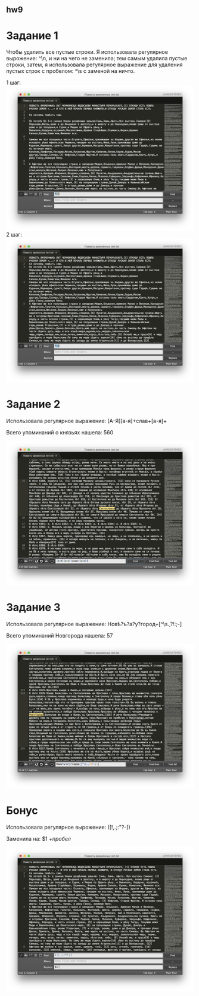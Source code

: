 ## hw9

# Задание 1

Чтобы удалить все пустые строки. Я использовала регулярное вырожение: ^\n, и ни на чего не заменила; тем самым удалила пустые строки, затем,  я использовала регулярное выражение для удаления пустых строк с пробелом: ^\s с заменой на ничто.

1 шаг: ![](https://github.com/larastiepich1999/hw9/blob/master/1.png)
2 шаг: ![](https://github.com/larastiepich1999/hw9/blob/master/1.2.png)

# Задание 2
Использовала регулярное выражение: [А-Я][а-я]+слав+[а-я]+ 

Всего упоминаний о князьях нашела: 560

![](https://github.com/larastiepich1999/hw9/blob/master/2.png)

# Задание 3

Использовала регулярное выражение: Новѣ?ъ?а?у?город+[^\s.,\?!:;-]

Всего упоминаний Новгорода нашела: 57

![](https://github.com/larastiepich1999/hw9/blob/master/3.png)

# Бонус

Использовала регулярное вырожение: ([!,.;:"?-])

Заменила на: $1 *+пробел*

![](https://github.com/larastiepich1999/hw9/blob/master/4.png)
